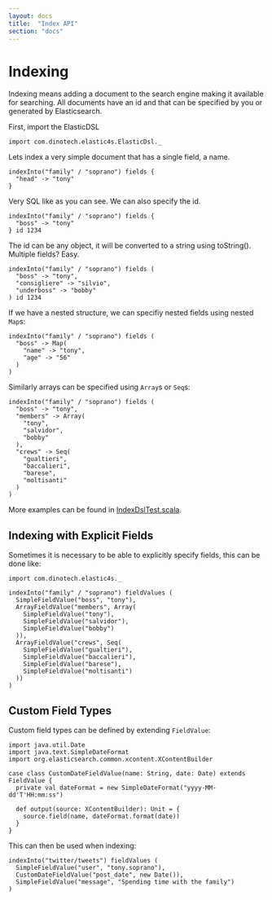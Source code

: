 ```yaml
---
layout: docs
title:  "Index API"
section: "docs"
---
```


# Indexing

Indexing means adding a document to the search engine making it available for searching. All documents have an id
and that can be specified by you or generated by Elasticsearch.

First, import the ElasticDSL

```tut:silent
import com.dinotech.elastic4s.ElasticDsl._
```

Lets index a very simple document that has a single field, a name.

```tut:silent
indexInto("family" / "soprano") fields {
  "head" -> "tony"
}
```

Very SQL like as you can see. We can also specify the id.

```tut:silent
indexInto("family" / "soprano") fields {
  "boss" -> "tony"
} id 1234
```

The id can be any object, it will be converted to a string using toString().
Multiple fields? Easy.

```tut:silent
indexInto("family" / "soprano") fields (
  "boss" -> "tony",
  "consigliere" -> "silvio",
  "underboss" -> "bobby"
) id 1234
```

If we have a nested structure, we can specifiy nested fields using nested `Map`s:

```tut:silent
indexInto("family" / "soprano") fields (
  "boss" -> Map(
    "name" -> "tony",
    "age" -> "56"
  )
)
```

Similarly arrays can be specified using `Array`s or `Seq`s:

```tut:silent
indexInto("family" / "soprano") fields (
  "boss" -> "tony",
  "members" -> Array(
    "tony",
    "salvidor",
    "bobby"
  ),
  "crews" -> Seq(
    "gualtieri",
    "baccalieri",
    "barese",
    "moltisanti"
  )
)
```


More examples can be found in [IndexDslTest.scala](../elastic4s-core-tests/src/test/scala/com/dinotech/elastic4s/indexes/IndexDslTest.scala).

## Indexing with Explicit Fields

Sometimes it is necessary to be able to explicitly specify fields, this can be done like:

```tut:silent
import com.dinotech.elastic4s._

indexInto("family" / "soprano") fieldValues (
  SimpleFieldValue("boss", "tony"),
  ArrayFieldValue("members", Array(
    SimpleFieldValue("tony"),
    SimpleFieldValue("salvidor"),
    SimpleFieldValue("bobby")
  )),
  ArrayFieldValue("crews", Seq(
    SimpleFieldValue("gualtieri"),
    SimpleFieldValue("baccalieri"),
    SimpleFieldValue("barese"),
    SimpleFieldValue("moltisanti")
  ))
)
```

## Custom Field Types

Custom field types can be defined by extending `FieldValue`:

```tut:silent
import java.util.Date
import java.text.SimpleDateFormat
import org.elasticsearch.common.xcontent.XContentBuilder

case class CustomDateFieldValue(name: String, date: Date) extends FieldValue {
  private val dateFormat = new SimpleDateFormat("yyyy-MM-dd'T'HH:mm:ss")

  def output(source: XContentBuilder): Unit = {
    source.field(name, dateFormat.format(date))
  }
}
```

This can then be used when indexing:

```tut:silent
indexInto("twitter/tweets") fieldValues (
  SimpleFieldValue("user", "tony.soprano"),
  CustomDateFieldValue("post_date", new Date()),
  SimpleFieldValue("message", "Spending time with the family")
)
```
